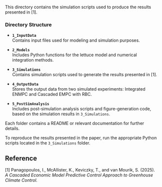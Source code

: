 
This directory contains the simulation scripts used to produce the results presented in [1].

### Directory Structure

- **`1_InputData`**  
  Contains input files used for modeling and simulation purposes.

- **`2_Models`**  
  Includes Python functions for the lettuce model and numerical integration methods.

- **`3_Simulations`**  
  Contains simulation scripts used to generate the results presented in [1].

- **`4_OutputData`**  
  Stores the output data from two simulated experiments: Integrated ENMPC and Cascaded EMPC with RBC.

- **`5_PostSimAnalysis`**  
  Includes post-simulation analysis scripts and figure-generation code, based on the simulation results in `3_Simulations`.

Each folder contains a README or relevant documentation for further details.

To reproduce the results presented in the paper, run the appropriate Python scripts located in the `3_Simulations` folder.



## Reference  
[1] Panagopoulos, I., McAllister, K., Keviczky, T., and van Mourik, S. (2025). *A Cascaded Economic Model Predictive Control Approach to Greenhouse Climate Control.*
